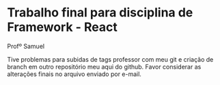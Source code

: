 # Trabalho final para disciplina de Framework - React
Profº Samuel

Tive problemas para subidas de tags professor com meu git e criação de branch em outro repositório meu aqui do github.
Favor considerar as alterações finais no arquivo enviado por e-mail.



